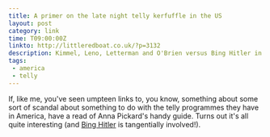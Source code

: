 ```yaml
---
title: A primer on the late night telly kerfuffle in the US
layout: post
category: link
time: T09:00:00Z
linkto: http://littleredboat.co.uk/?p=3132
description: Kimmel, Leno, Letterman and O'Brien versus Bing Hitler in the world series of telly in America.
tags:
 - america
 - telly
---
```


If, like me, you've seen umpteen links to, you know, something about some sort of scandal about something to do with the telly programmes they have in America, have a read of Anna Pickard's handy guide. Turns out it's all quite interesting (and [Bing Hitler][1] is tangentially involved!).

[1]:http://en.wikipedia.org/wiki/Craig_Ferguson
